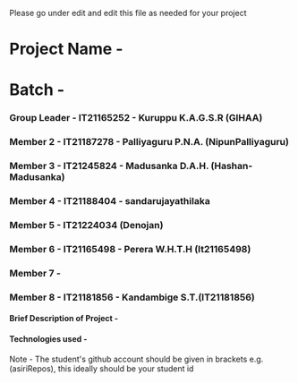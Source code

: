 Please go under edit and edit this file as needed for your project

# Project Name - 
# Batch - 
### Group Leader - IT21165252 - Kuruppu K.A.G.S.R (GIHAA)
### Member 2 - IT21187278 - Palliyaguru P.N.A. (NipunPalliyaguru)
### Member 3 - IT21245824 - Madusanka D.A.H. (Hashan-Madusanka)
### Member 4 - IT21188404 - sandarujayathilaka
### Member 5 - IT21224034 (Denojan)
### Member 6 - IT21165498 - Perera W.H.T.H (It21165498)
### Member 7 - 
### Member 8 - IT21181856 - Kandambige S.T.(IT21181856)

#### Brief Description of Project - 
#### Technologies used - 

Note - The student's github account should be given in brackets e.g. (asiriRepos), this ideally should be your student id 

